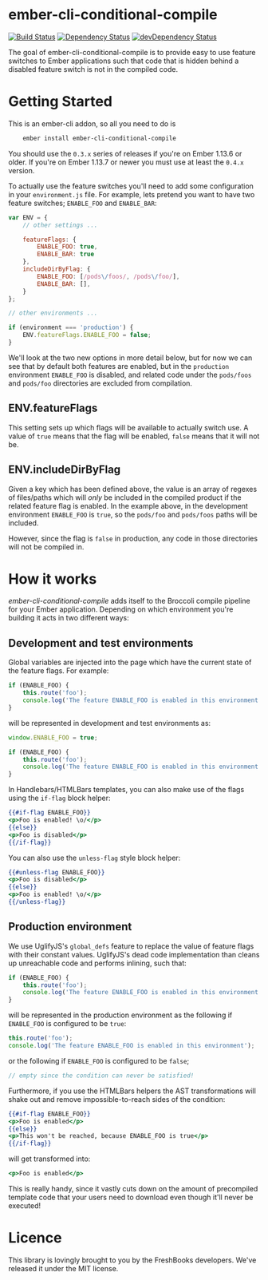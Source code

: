 # ember-cli-conditional-compile

[![Build Status](https://travis-ci.org/minichate/ember-cli-conditional-compile.svg?branch=master)](https://travis-ci.org/minichate/ember-cli-conditional-compile)
[![Dependency Status](https://david-dm.org/minichate/ember-cli-conditional-compile.svg)](https://david-dm.org/minichate/ember-cli-conditional-compile)
[![devDependency Status](https://david-dm.org/minichate/ember-cli-conditional-compile/dev-status.svg)](https://david-dm.org/minichate/ember-cli-conditional-compile#info=devDependencies)

The goal of ember-cli-conditional-compile is to provide easy to use feature switches to Ember applications such that code that is hidden behind a disabled feature switch is not in the compiled code.

# Getting Started

This is an ember-cli addon, so all you need to do is

```bash
    ember install ember-cli-conditional-compile
```

You should use the `0.3.x` series of releases if you're on Ember 1.13.6 or
older. If you're on Ember 1.13.7 or newer you must use at least the `0.4.x`
version.

To actually use the feature switches you'll need to add some configuration in your `environment.js` file. For example, lets pretend you want to have two feature switches; `ENABLE_FOO` and `ENABLE_BAR`:

```javascript
var ENV = {
    // other settings ...

    featureFlags: {
        ENABLE_FOO: true,
        ENABLE_BAR: true
    },
    includeDirByFlag: {
        ENABLE_FOO: [/pods\/foos/, /pods\/foo/],
        ENABLE_BAR: [],
    }
};

// other environments ...

if (environment === 'production') {
    ENV.featureFlags.ENABLE_FOO = false;
}
```

We'll look at the two new options in more detail below, but for now we can see that by default both features are enabled, but in the `production` environment `ENABLE_FOO` is disabled, and related code under the `pods/foos` and `pods/foo` directories are excluded from compilation. 

## ENV.featureFlags

This setting sets up which flags will be available to actually switch use. A value of `true` means that the flag will be enabled, `false` means that it will not be.

## ENV.includeDirByFlag

Given a key which has been defined above, the value is an array of regexes of files/paths which will _only_ be included in the compiled product if the related feature flag is enabled. In the example above, in the development environment `ENABLE_FOO` is `true`, so the `pods/foo` and `pods/foos` paths will be included.

However, since the flag is `false` in production, any code in those directories will not be compiled in.

# How it works

*ember-cli-conditional-compile* adds itself to the Broccoli compile pipeline for your Ember application. Depending on which environment you're building it acts in two different ways:

## Development and test environments
  
Global variables are injected into the page which have the current state of the feature flags. For example:

```javascript
if (ENABLE_FOO) {
    this.route('foo');
    console.log('The feature ENABLE_FOO is enabled in this environment');
}
```

will be represented in development and test environments as:

```javascript
window.ENABLE_FOO = true;

if (ENABLE_FOO) {
    this.route('foo');
    console.log('The feature ENABLE_FOO is enabled in this environment');
}
```

In Handlebars/HTMLBars templates, you can also make use of the flags using the `if-flag` block helper:

```hbs
{{#if-flag ENABLE_FOO}}
<p>Foo is enabled! \o/</p>
{{else}}
<p>Foo is disabled</p>
{{/if-flag}}
```

You can also use the `unless-flag` style block helper:

```hbs
{{#unless-flag ENABLE_FOO}}
<p>Foo is disabled</p>
{{else}}
<p>Foo is enabled! \o/</p>
{{/unless-flag}}
```

## Production environment

We use UglifyJS's `global_defs` feature to replace the value of feature flags with their constant values. UglifyJS's dead code implementation than cleans up unreachable code and performs inlining, such that:

```javascript
if (ENABLE_FOO) {
    this.route('foo');
    console.log('The feature ENABLE_FOO is enabled in this environment');
}
```

will be represented in the production environment as the following if `ENABLE_FOO` is configured to be `true`:

```javascript
this.route('foo');
console.log('The feature ENABLE_FOO is enabled in this environment');
```

or the following if `ENABLE_FOO` is configured to be `false`;

```javascript
// empty since the condition can never be satisfied!
```

Furthermore, if you use the HTMLBars helpers the AST transformations will shake
out and remove impossible-to-reach sides of the condition:

```hbs
{{#if-flag ENABLE_FOO}}
<p>Foo is enabled</p>
{{else}}
<p>This won't be reached, because ENABLE_FOO is true</p>
{{/if-flag}}
```

will get transformed into:

```hbs
<p>Foo is enabled</p>
```

This is really handy, since it vastly cuts down on the amount of precompiled
template code that your users need to download even though it'll never be
executed!

# Licence

 This library is lovingly brought to you by the FreshBooks developers. We've released it under the MIT license.